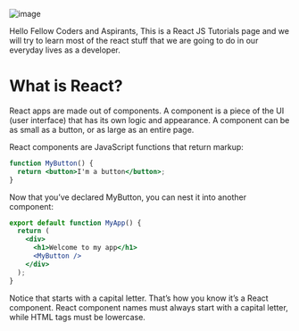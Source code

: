 ![image](https://github.com/user-attachments/assets/69c92f34-15cd-478d-8ee4-6a750334eafe)

Hello Fellow Coders and Aspirants, This is a React JS Tutorials page and we will try to learn most of the react stuff that we are going to do in our everyday lives as a developer.

# What is React?

React apps are made out of components. A component is a piece of the UI (user interface) that has its own logic and appearance. A component can be as small as a button, or as large as an entire page.

React components are JavaScript functions that return markup:

```jsx
function MyButton() {
  return <button>I'm a button</button>;
}
```

Now that you’ve declared MyButton, you can nest it into another component:

```jsx
export default function MyApp() {
  return (
    <div>
      <h1>Welcome to my app</h1>
      <MyButton />
    </div>
  );
}
```

Notice that <MyButton /> starts with a capital letter. That’s how you know it’s a React component. React component names must always start with a capital letter, while HTML tags must be lowercase.
